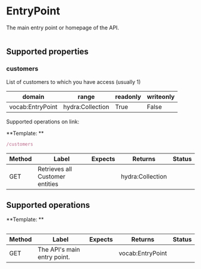 
# EntryPoint

The main entry point or homepage of the API.



```javascript

```


## Supported properties


### customers

List of customers to which you have access (usually 1)


|domain|range|readonly|writeonly|
|--|--|--|--|
|vocab:EntryPoint|hydra:Collection|True|False|

Supported operations on link:

**Template: **

```javascript
/customers
```


|Method|Label|Expects|Returns|Status|
|--|--|--|--|--|
|GET|Retrieves all Customer entities||hydra:Collection||


## Supported operations

**Template: **

```javascript

```


|Method|Label|Expects|Returns|Status|
|--|--|--|--|--|
|GET|The API's main entry point.||vocab:EntryPoint||

